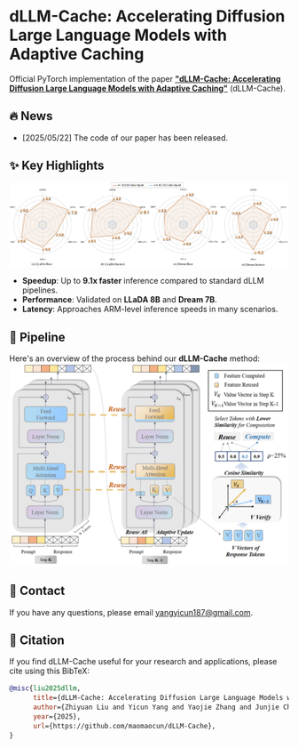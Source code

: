 # dLLM-Cache: Accelerating Diffusion Large Language Models with Adaptive Caching

Official PyTorch implementation of the paper **["dLLM-Cache: Accelerating Diffusion Large Language Models with Adaptive Caching"](./asset/dLLM-Cache_paper.pdf)** (dLLM-Cache).

## :fire: News

- [2025/05/22] The code of our paper has been released. 



## ✨️ Key Highlights
<!-- Our approach excels across diverse tasks, as shown in the radar chart below: -->
![radar_speed](./asset/radar.png)

<!-- Diffusion-based Large Language Models (dLLMs) offer a robust alternative to Autoregressive Models (ARMs) by iteratively denoising masked text segments. However, their bidirectional attention mechanism results in high inference latency, making traditional ARM acceleration methods like Key-Value caching incompatible.

**dLLM-Cache** is a **training-free adaptive caching framework** designed for dLLMs. It leverages token stability across denoising steps, combining **long-interval prompt caching** with **partial response updates** guided by feature similarity. This enables efficient reuse of computations, significantly reducing latency without sacrificing output quality. -->


- **Speedup**: Up to **9.1x faster** inference compared to standard dLLM pipelines.
- **Performance**: Validated on **LLaDA 8B** and **Dream 7B**.
- **Latency**: Approaches ARM-level inference speeds in many scenarios.


## :rocket: Pipeline

Here's an overview of the process behind our **dLLM-Cache** method:
![pipeline](./asset/pipeline.png)



## :postbox: Contact
If you have any questions, please email [yangyicun187@gmail.com](mailto:yangyicun187@gmail.com).



## :pushpin: Citation
If you find dLLM-Cache useful for your research and applications, please cite using this BibTeX:

```bibtex
@misc{liu2025dllm,
      title={dLLM-Cache: Accelerating Diffusion Large Language Models with Adaptive Caching}, 
      author={Zhiyuan Liu and Yicun Yang and Yaojie Zhang and Junjie Chen and Chang Zou and Qingyan Wei and Shaobo Wang and Linfeng Zhang },
      year={2025},
      url={https://github.com/maomaocun/dLLM-Cache},
}
```